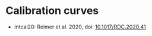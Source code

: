 # Calibration curves

- intcal20: Reimer et al. 2020, doi: [10.1017/RDC.2020.41](https://doi.org/10.1017/RDC.2020.41)